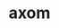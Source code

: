 ---
title: "axom"
layout: cache
categories: [package, develop]
meta: {"versions": ["0.6.1", "0.7.0"], "compilers": ["gcc@=11.1.0", "gcc@=7.5.0", "oneapi@=2023.0.0"], "oss": ["ubuntu18.04", "ubuntu20.04"], "platforms": ["linux"], "targets": ["ppc64le", "x86_64", "x86_64_v3"], "stacks": ["e4s", "e4s-oneapi", "e4s-power", "radiuss"], "num_specs": 78, "num_specs_by_stack": {"radiuss": 63, "e4s-power": 5, "e4s-oneapi": 5, "e4s": 5}}
spec_details: [{"hash": "2herslniqq56l3dfrlveganyrmo75xdz", "compiler": "gcc@=7.5.0", "versions": ["0.6.1"], "os": "ubuntu18.04", "platform": "linux", "target": "x86_64", "variants": ["build_type=RelWithDebInfo", "+cpp14", "~cuda", "~debug", "~devtools", "+examples", "+fortran", "+hdf5", "~ipo", "+lua", "~mfem", "+mpi", "+openmp", "patches=68a3ae8", "~python", "+raja", "~scr", "+shared", "+tools", "+umpire"], "stacks": ["radiuss"], "size": "-", "tarball": "https://binaries.spack.io/develop/build_cache/linux-ubuntu18.04-x86_64/gcc-7.5.0/axom-0.6.1/linux-ubuntu18.04-x86_64-gcc-7.5.0-axom-0.6.1-2herslniqq56l3dfrlveganyrmo75xdz.spack"}, {"hash": "sns2y22sgij636rr2ujxyleacu47zb6h", "compiler": "gcc@=7.5.0", "versions": ["0.6.1"], "os": "ubuntu18.04", "platform": "linux", "target": "x86_64", "variants": ["build_type=RelWithDebInfo", "+cpp14", "~cuda", "~debug", "~devtools", "+examples", "+fortran", "+hdf5", "~ipo", "+lua", "~mfem", "+mpi", "+openmp", "patches=68a3ae8", "~python", "+raja", "~scr", "+shared", "+tools", "+umpire"], "stacks": ["radiuss"], "size": "-", "tarball": "https://binaries.spack.io/develop/build_cache/linux-ubuntu18.04-x86_64/gcc-7.5.0/axom-0.6.1/linux-ubuntu18.04-x86_64-gcc-7.5.0-axom-0.6.1-sns2y22sgij636rr2ujxyleacu47zb6h.spack"}, {"hash": "oqlajvtjkbbj4cnmvylgmcq4x5qhvpz4", "compiler": "gcc@=7.5.0", "versions": ["0.6.1"], "os": "ubuntu18.04", "platform": "linux", "target": "x86_64", "variants": ["build_type=RelWithDebInfo", "+cpp14", "~cuda", "~debug", "~devtools", "+examples", "+fortran", "+hdf5", "~ipo", "+lua", "~mfem", "+mpi", "+openmp", "patches=68a3ae8", "~python", "+raja", "~scr", "+shared", "+tools", "+umpire"], "stacks": ["radiuss"], "size": "-", "tarball": "https://binaries.spack.io/develop/build_cache/linux-ubuntu18.04-x86_64/gcc-7.5.0/axom-0.6.1/linux-ubuntu18.04-x86_64-gcc-7.5.0-axom-0.6.1-oqlajvtjkbbj4cnmvylgmcq4x5qhvpz4.spack"}, {"hash": "wnrxfnfugjrbyfigvd2eng4levp25shc", "compiler": "gcc@=7.5.0", "versions": ["0.6.1"], "os": "ubuntu18.04", "platform": "linux", "target": "x86_64", "variants": ["build_type=RelWithDebInfo", "+cpp14", "~cuda", "~debug", "~devtools", "+examples", "+fortran", "+hdf5", "~ipo", "+lua", "~mfem", "+mpi", "+openmp", "patches=68a3ae8", "~python", "+raja", "~scr", "+shared", "+tools", "+umpire"], "stacks": ["radiuss"], "size": "-", "tarball": "https://binaries.spack.io/develop/build_cache/linux-ubuntu18.04-x86_64/gcc-7.5.0/axom-0.6.1/linux-ubuntu18.04-x86_64-gcc-7.5.0-axom-0.6.1-wnrxfnfugjrbyfigvd2eng4levp25shc.spack"}, {"hash": "jmivf5lp4sagxnpfnutdmaynjqofewpi", "compiler": "gcc@=7.5.0", "versions": ["0.6.1"], "os": "ubuntu18.04", "platform": "linux", "target": "x86_64", "variants": ["build_type=RelWithDebInfo", "+cpp14", "~cuda", "~debug", "~devtools", "+examples", "+fortran", "+hdf5", "~ipo", "+lua", "~mfem", "+mpi", "+openmp", "patches=68a3ae8", "~python", "+raja", "~scr", "+shared", "+tools", "+umpire"], "stacks": ["radiuss"], "size": "-", "tarball": "https://binaries.spack.io/develop/build_cache/linux-ubuntu18.04-x86_64/gcc-7.5.0/axom-0.6.1/linux-ubuntu18.04-x86_64-gcc-7.5.0-axom-0.6.1-jmivf5lp4sagxnpfnutdmaynjqofewpi.spack"}, {"hash": "3gh5wbawy7u7odj3etovo46b4znutrvy", "compiler": "gcc@=7.5.0", "versions": ["0.6.1"], "os": "ubuntu18.04", "platform": "linux", "target": "x86_64", "variants": ["build_type=RelWithDebInfo", "+cpp14", "~cuda", "~debug", "~devtools", "+examples", "+fortran", "+hdf5", "~ipo", "+lua", "~mfem", "+mpi", "+openmp", "patches=68a3ae8", "~python", "+raja", "~scr", "+shared", "+tools", "+umpire"], "stacks": ["radiuss"], "size": "-", "tarball": "https://binaries.spack.io/develop/build_cache/linux-ubuntu18.04-x86_64/gcc-7.5.0/axom-0.6.1/linux-ubuntu18.04-x86_64-gcc-7.5.0-axom-0.6.1-3gh5wbawy7u7odj3etovo46b4znutrvy.spack"}, {"hash": "4gd434hpvadtwmvu6aqzt57m4xggbrkk", "compiler": "gcc@=7.5.0", "versions": ["0.6.1"], "os": "ubuntu18.04", "platform": "linux", "target": "x86_64", "variants": ["build_type=RelWithDebInfo", "+cpp14", "~cuda", "~debug", "~devtools", "+examples", "+fortran", "+hdf5", "~ipo", "+lua", "~mfem", "+mpi", "+openmp", "patches=68a3ae8", "~python", "+raja", "~scr", "+shared", "+tools", "+umpire"], "stacks": ["radiuss"], "size": "-", "tarball": "https://binaries.spack.io/develop/build_cache/linux-ubuntu18.04-x86_64/gcc-7.5.0/axom-0.6.1/linux-ubuntu18.04-x86_64-gcc-7.5.0-axom-0.6.1-4gd434hpvadtwmvu6aqzt57m4xggbrkk.spack"}, {"hash": "ij5kpmurshimh3ztwwxhgljtevf5zjwf", "compiler": "gcc@=7.5.0", "versions": ["0.6.1"], "os": "ubuntu18.04", "platform": "linux", "target": "x86_64", "variants": ["build_type=RelWithDebInfo", "+cpp14", "~cuda", "~debug", "~devtools", "+examples", "+fortran", "+hdf5", "~ipo", "+lua", "~mfem", "+mpi", "+openmp", "patches=68a3ae8", "~python", "+raja", "~scr", "+shared", "+tools", "+umpire"], "stacks": ["radiuss"], "size": "-", "tarball": "https://binaries.spack.io/develop/build_cache/linux-ubuntu18.04-x86_64/gcc-7.5.0/axom-0.6.1/linux-ubuntu18.04-x86_64-gcc-7.5.0-axom-0.6.1-ij5kpmurshimh3ztwwxhgljtevf5zjwf.spack"}, {"hash": "3cogv4aqlfhop4ei2ww4ohuaus4jmihw", "compiler": "gcc@=7.5.0", "versions": ["0.6.1"], "os": "ubuntu18.04", "platform": "linux", "target": "x86_64", "variants": ["build_type=RelWithDebInfo", "+cpp14", "~cuda", "~debug", "~devtools", "+examples", "+fortran", "+hdf5", "~ipo", "+lua", "~mfem", "+mpi", "+openmp", "patches=68a3ae8", "~python", "+raja", "~scr", "+shared", "+tools", "+umpire"], "stacks": ["radiuss"], "size": "-", "tarball": "https://binaries.spack.io/develop/build_cache/linux-ubuntu18.04-x86_64/gcc-7.5.0/axom-0.6.1/linux-ubuntu18.04-x86_64-gcc-7.5.0-axom-0.6.1-3cogv4aqlfhop4ei2ww4ohuaus4jmihw.spack"}, {"hash": "lndckkmytcghm6zsvxv2esnsjvcpndnh", "compiler": "gcc@=7.5.0", "versions": ["0.6.1"], "os": "ubuntu18.04", "platform": "linux", "target": "x86_64", "variants": ["build_type=RelWithDebInfo", "+cpp14", "~cuda", "~debug", "~devtools", "+examples", "+fortran", "+hdf5", "~ipo", "+lua", "~mfem", "+mpi", "+openmp", "patches=68a3ae8", "~python", "+raja", "~scr", "+shared", "+tools", "+umpire"], "stacks": ["radiuss"], "size": "-", "tarball": "https://binaries.spack.io/develop/build_cache/linux-ubuntu18.04-x86_64/gcc-7.5.0/axom-0.6.1/linux-ubuntu18.04-x86_64-gcc-7.5.0-axom-0.6.1-lndckkmytcghm6zsvxv2esnsjvcpndnh.spack"}, {"hash": "2jh7mes6fhnazj3e3epl3gdlhgtgluja", "compiler": "gcc@=7.5.0", "versions": ["0.6.1"], "os": "ubuntu18.04", "platform": "linux", "target": "x86_64", "variants": ["build_type=RelWithDebInfo", "+cpp14", "~cuda", "~debug", "~devtools", "+examples", "+fortran", "+hdf5", "~ipo", "+lua", "~mfem", "+mpi", "+openmp", "patches=68a3ae8", "~python", "+raja", "~scr", "+shared", "+tools", "+umpire"], "stacks": ["radiuss"], "size": "-", "tarball": "https://binaries.spack.io/develop/build_cache/linux-ubuntu18.04-x86_64/gcc-7.5.0/axom-0.6.1/linux-ubuntu18.04-x86_64-gcc-7.5.0-axom-0.6.1-2jh7mes6fhnazj3e3epl3gdlhgtgluja.spack"}, {"hash": "o6oejzmsy5k7xpfktgr7fgnql66tr7dt", "compiler": "gcc@=7.5.0", "versions": ["0.6.1"], "os": "ubuntu18.04", "platform": "linux", "target": "x86_64", "variants": ["build_type=RelWithDebInfo", "+cpp14", "~cuda", "~debug", "~devtools", "+examples", "+fortran", "+hdf5", "~ipo", "+lua", "~mfem", "+mpi", "+openmp", "patches=68a3ae8", "~python", "+raja", "~scr", "+shared", "+tools", "+umpire"], "stacks": ["radiuss"], "size": "-", "tarball": "https://binaries.spack.io/develop/build_cache/linux-ubuntu18.04-x86_64/gcc-7.5.0/axom-0.6.1/linux-ubuntu18.04-x86_64-gcc-7.5.0-axom-0.6.1-o6oejzmsy5k7xpfktgr7fgnql66tr7dt.spack"}, {"hash": "23z5xcvt4akr6sk53nbzkexswy7dysm3", "compiler": "gcc@=7.5.0", "versions": ["0.6.1"], "os": "ubuntu18.04", "platform": "linux", "target": "x86_64", "variants": ["build_type=RelWithDebInfo", "+cpp14", "~cuda", "~debug", "~devtools", "+examples", "+fortran", "+hdf5", "~ipo", "+lua", "~mfem", "+mpi", "+openmp", "patches=68a3ae8", "~python", "+raja", "~scr", "+shared", "+tools", "+umpire"], "stacks": ["radiuss"], "size": "-", "tarball": "https://binaries.spack.io/develop/build_cache/linux-ubuntu18.04-x86_64/gcc-7.5.0/axom-0.6.1/linux-ubuntu18.04-x86_64-gcc-7.5.0-axom-0.6.1-23z5xcvt4akr6sk53nbzkexswy7dysm3.spack"}, {"hash": "enwokgxc7s2gf4zwojjangedklfkkw4p", "compiler": "gcc@=7.5.0", "versions": ["0.6.1"], "os": "ubuntu18.04", "platform": "linux", "target": "x86_64", "variants": ["build_type=RelWithDebInfo", "+cpp14", "~cuda", "~debug", "~devtools", "+examples", "+fortran", "+hdf5", "~ipo", "+lua", "~mfem", "+mpi", "+openmp", "patches=68a3ae8", "~python", "+raja", "~scr", "+shared", "+tools", "+umpire"], "stacks": ["radiuss"], "size": "-", "tarball": "https://binaries.spack.io/develop/build_cache/linux-ubuntu18.04-x86_64/gcc-7.5.0/axom-0.6.1/linux-ubuntu18.04-x86_64-gcc-7.5.0-axom-0.6.1-enwokgxc7s2gf4zwojjangedklfkkw4p.spack"}, {"hash": "3cmdcjw7z4ppo4jcud4xiqmgojkeoovd", "compiler": "gcc@=7.5.0", "versions": ["0.6.1"], "os": "ubuntu18.04", "platform": "linux", "target": "x86_64", "variants": ["build_type=RelWithDebInfo", "+cpp14", "~cuda", "~debug", "~devtools", "+examples", "+fortran", "+hdf5", "~ipo", "+lua", "~mfem", "+mpi", "+openmp", "patches=68a3ae8", "~python", "+raja", "~scr", "+shared", "+tools", "+umpire"], "stacks": ["radiuss"], "size": "-", "tarball": "https://binaries.spack.io/develop/build_cache/linux-ubuntu18.04-x86_64/gcc-7.5.0/axom-0.6.1/linux-ubuntu18.04-x86_64-gcc-7.5.0-axom-0.6.1-3cmdcjw7z4ppo4jcud4xiqmgojkeoovd.spack"}, {"hash": "ip5sc4nhfv3lemj47glrqqdlnbqnuyzo", "compiler": "gcc@=7.5.0", "versions": ["0.6.1"], "os": "ubuntu18.04", "platform": "linux", "target": "x86_64", "variants": ["build_type=RelWithDebInfo", "+cpp14", "~cuda", "~debug", "~devtools", "+examples", "+fortran", "+hdf5", "~ipo", "+lua", "~mfem", "+mpi", "+openmp", "patches=68a3ae8", "~python", "+raja", "~scr", "+shared", "+tools", "+umpire"], "stacks": ["radiuss"], "size": "-", "tarball": "https://binaries.spack.io/develop/build_cache/linux-ubuntu18.04-x86_64/gcc-7.5.0/axom-0.6.1/linux-ubuntu18.04-x86_64-gcc-7.5.0-axom-0.6.1-ip5sc4nhfv3lemj47glrqqdlnbqnuyzo.spack"}, {"hash": "qbrcml6yklo3lssoq5gd3fto65illmdp", "compiler": "gcc@=7.5.0", "versions": ["0.6.1"], "os": "ubuntu18.04", "platform": "linux", "target": "x86_64", "variants": ["build_type=RelWithDebInfo", "+cpp14", "~cuda", "~debug", "~devtools", "+examples", "+fortran", "+hdf5", "~ipo", "+lua", "~mfem", "+mpi", "+openmp", "patches=68a3ae8", "~python", "+raja", "~scr", "+shared", "+tools", "+umpire"], "stacks": ["radiuss"], "size": "-", "tarball": "https://binaries.spack.io/develop/build_cache/linux-ubuntu18.04-x86_64/gcc-7.5.0/axom-0.6.1/linux-ubuntu18.04-x86_64-gcc-7.5.0-axom-0.6.1-qbrcml6yklo3lssoq5gd3fto65illmdp.spack"}, {"hash": "5vshyzpo6chwk4654vymn7gma7j3275c", "compiler": "gcc@=7.5.0", "versions": ["0.6.1"], "os": "ubuntu18.04", "platform": "linux", "target": "x86_64", "variants": ["build_type=RelWithDebInfo", "+cpp14", "~cuda", "~debug", "~devtools", "+examples", "+fortran", "+hdf5", "~ipo", "+lua", "~mfem", "+mpi", "+openmp", "patches=68a3ae8", "~python", "+raja", "~scr", "+shared", "+tools", "+umpire"], "stacks": ["radiuss"], "size": "-", "tarball": "https://binaries.spack.io/develop/build_cache/linux-ubuntu18.04-x86_64/gcc-7.5.0/axom-0.6.1/linux-ubuntu18.04-x86_64-gcc-7.5.0-axom-0.6.1-5vshyzpo6chwk4654vymn7gma7j3275c.spack"}, {"hash": "65dr32ocpvdcrg5vkidf27ifdblkyn4i", "compiler": "gcc@=7.5.0", "versions": ["0.6.1"], "os": "ubuntu18.04", "platform": "linux", "target": "x86_64", "variants": ["build_type=RelWithDebInfo", "+cpp14", "~cuda", "~debug", "~devtools", "+examples", "+fortran", "+hdf5", "~ipo", "+lua", "~mfem", "+mpi", "+openmp", "patches=68a3ae8", "~python", "+raja", "~scr", "+shared", "+tools", "+umpire"], "stacks": ["radiuss"], "size": "-", "tarball": "https://binaries.spack.io/develop/build_cache/linux-ubuntu18.04-x86_64/gcc-7.5.0/axom-0.6.1/linux-ubuntu18.04-x86_64-gcc-7.5.0-axom-0.6.1-65dr32ocpvdcrg5vkidf27ifdblkyn4i.spack"}, {"hash": "oaqesv24ktwxqlrsyfqr5rmqeeq5vfb6", "compiler": "gcc@=7.5.0", "versions": ["0.6.1"], "os": "ubuntu18.04", "platform": "linux", "target": "x86_64", "variants": ["build_type=RelWithDebInfo", "+cpp14", "~cuda", "~debug", "~devtools", "+examples", "+fortran", "+hdf5", "~ipo", "+lua", "~mfem", "+mpi", "+openmp", "patches=68a3ae8", "~python", "+raja", "~scr", "+shared", "+tools", "+umpire"], "stacks": ["radiuss"], "size": "-", "tarball": "https://binaries.spack.io/develop/build_cache/linux-ubuntu18.04-x86_64/gcc-7.5.0/axom-0.6.1/linux-ubuntu18.04-x86_64-gcc-7.5.0-axom-0.6.1-oaqesv24ktwxqlrsyfqr5rmqeeq5vfb6.spack"}, {"hash": "4wu3uqkwiiwsqqt6aa37rcvdb6s4vx7h", "compiler": "gcc@=7.5.0", "versions": ["0.6.1"], "os": "ubuntu18.04", "platform": "linux", "target": "x86_64", "variants": ["build_type=RelWithDebInfo", "+cpp14", "~cuda", "~debug", "~devtools", "+examples", "+fortran", "+hdf5", "~ipo", "+lua", "~mfem", "+mpi", "+openmp", "patches=68a3ae8", "~python", "+raja", "~scr", "+shared", "+tools", "+umpire"], "stacks": ["radiuss"], "size": "-", "tarball": "https://binaries.spack.io/develop/build_cache/linux-ubuntu18.04-x86_64/gcc-7.5.0/axom-0.6.1/linux-ubuntu18.04-x86_64-gcc-7.5.0-axom-0.6.1-4wu3uqkwiiwsqqt6aa37rcvdb6s4vx7h.spack"}, {"hash": "pjwqeuegjpdbqfsulkxdj4g4lvu5h4l3", "compiler": "gcc@=7.5.0", "versions": ["0.6.1"], "os": "ubuntu18.04", "platform": "linux", "target": "x86_64", "variants": ["build_type=RelWithDebInfo", "+cpp14", "~cuda", "~debug", "~devtools", "+examples", "+fortran", "+hdf5", "~ipo", "+lua", "~mfem", "+mpi", "+openmp", "patches=68a3ae8", "~python", "+raja", "~scr", "+shared", "+tools", "+umpire"], "stacks": ["radiuss"], "size": "-", "tarball": "https://binaries.spack.io/develop/build_cache/linux-ubuntu18.04-x86_64/gcc-7.5.0/axom-0.6.1/linux-ubuntu18.04-x86_64-gcc-7.5.0-axom-0.6.1-pjwqeuegjpdbqfsulkxdj4g4lvu5h4l3.spack"}, {"hash": "5gbf5bj4jaqymtnfuubpav4kqvikps3x", "compiler": "gcc@=7.5.0", "versions": ["0.6.1"], "os": "ubuntu18.04", "platform": "linux", "target": "x86_64", "variants": ["build_type=RelWithDebInfo", "+cpp14", "~cuda", "~debug", "~devtools", "+examples", "+fortran", "+hdf5", "~ipo", "+lua", "~mfem", "+mpi", "+openmp", "patches=68a3ae8", "~python", "+raja", "~scr", "+shared", "+tools", "+umpire"], "stacks": ["radiuss"], "size": "-", "tarball": "https://binaries.spack.io/develop/build_cache/linux-ubuntu18.04-x86_64/gcc-7.5.0/axom-0.6.1/linux-ubuntu18.04-x86_64-gcc-7.5.0-axom-0.6.1-5gbf5bj4jaqymtnfuubpav4kqvikps3x.spack"}, {"hash": "6u7x6tg4pgnxxqcshlrw43qmnvgu5t36", "compiler": "gcc@=7.5.0", "versions": ["0.6.1"], "os": "ubuntu18.04", "platform": "linux", "target": "x86_64", "variants": ["build_type=RelWithDebInfo", "+cpp14", "~cuda", "~debug", "~devtools", "+examples", "+fortran", "+hdf5", "~ipo", "+lua", "~mfem", "+mpi", "+openmp", "patches=68a3ae8", "~python", "+raja", "~scr", "+shared", "+tools", "+umpire"], "stacks": ["radiuss"], "size": "-", "tarball": "https://binaries.spack.io/develop/build_cache/linux-ubuntu18.04-x86_64/gcc-7.5.0/axom-0.6.1/linux-ubuntu18.04-x86_64-gcc-7.5.0-axom-0.6.1-6u7x6tg4pgnxxqcshlrw43qmnvgu5t36.spack"}, {"hash": "arzcqxuh67d33czd4nvv4324i6cnoy3f", "compiler": "gcc@=7.5.0", "versions": ["0.6.1"], "os": "ubuntu18.04", "platform": "linux", "target": "x86_64", "variants": ["build_type=RelWithDebInfo", "+cpp14", "~cuda", "~debug", "~devtools", "+examples", "+fortran", "+hdf5", "~ipo", "+lua", "~mfem", "+mpi", "+openmp", "patches=68a3ae8", "~python", "+raja", "~scr", "+shared", "+tools", "+umpire"], "stacks": ["radiuss"], "size": "-", "tarball": "https://binaries.spack.io/develop/build_cache/linux-ubuntu18.04-x86_64/gcc-7.5.0/axom-0.6.1/linux-ubuntu18.04-x86_64-gcc-7.5.0-axom-0.6.1-arzcqxuh67d33czd4nvv4324i6cnoy3f.spack"}, {"hash": "iac3vmatc75hr5xtkqg7u6qeg4kaozk7", "compiler": "gcc@=7.5.0", "versions": ["0.6.1"], "os": "ubuntu18.04", "platform": "linux", "target": "x86_64", "variants": ["build_type=RelWithDebInfo", "+cpp14", "~cuda", "~debug", "~devtools", "+examples", "+fortran", "+hdf5", "~ipo", "+lua", "~mfem", "+mpi", "+openmp", "patches=68a3ae8", "~python", "+raja", "~scr", "+shared", "+tools", "+umpire"], "stacks": ["radiuss"], "size": "-", "tarball": "https://binaries.spack.io/develop/build_cache/linux-ubuntu18.04-x86_64/gcc-7.5.0/axom-0.6.1/linux-ubuntu18.04-x86_64-gcc-7.5.0-axom-0.6.1-iac3vmatc75hr5xtkqg7u6qeg4kaozk7.spack"}, {"hash": "bnpyxxckay7v7mv6cin5l64q2gt4p6ea", "compiler": "gcc@=7.5.0", "versions": ["0.6.1"], "os": "ubuntu18.04", "platform": "linux", "target": "x86_64", "variants": ["build_type=RelWithDebInfo", "+cpp14", "~cuda", "~debug", "~devtools", "+examples", "+fortran", "+hdf5", "~ipo", "+lua", "~mfem", "+mpi", "+openmp", "patches=68a3ae8", "~python", "+raja", "~scr", "+shared", "+tools", "+umpire"], "stacks": ["radiuss"], "size": "-", "tarball": "https://binaries.spack.io/develop/build_cache/linux-ubuntu18.04-x86_64/gcc-7.5.0/axom-0.6.1/linux-ubuntu18.04-x86_64-gcc-7.5.0-axom-0.6.1-bnpyxxckay7v7mv6cin5l64q2gt4p6ea.spack"}, {"hash": "5naiyv3e72zs2esvucm3dha62qunupbt", "compiler": "gcc@=7.5.0", "versions": ["0.6.1"], "os": "ubuntu18.04", "platform": "linux", "target": "x86_64", "variants": ["build_type=RelWithDebInfo", "+cpp14", "~cuda", "~debug", "~devtools", "+examples", "+fortran", "+hdf5", "~ipo", "+lua", "~mfem", "+mpi", "+openmp", "patches=68a3ae8", "~python", "+raja", "~scr", "+shared", "+tools", "+umpire"], "stacks": ["radiuss"], "size": "-", "tarball": "https://binaries.spack.io/develop/build_cache/linux-ubuntu18.04-x86_64/gcc-7.5.0/axom-0.6.1/linux-ubuntu18.04-x86_64-gcc-7.5.0-axom-0.6.1-5naiyv3e72zs2esvucm3dha62qunupbt.spack"}, {"hash": "sk37swy2yvytfhcedmcddsslbchzt3ud", "compiler": "gcc@=7.5.0", "versions": ["0.6.1"], "os": "ubuntu18.04", "platform": "linux", "target": "x86_64", "variants": ["build_type=RelWithDebInfo", "+cpp14", "~cuda", "~debug", "~devtools", "+examples", "+fortran", "+hdf5", "~ipo", "+lua", "~mfem", "+mpi", "+openmp", "patches=68a3ae8", "~python", "+raja", "~scr", "+shared", "+tools", "+umpire"], "stacks": ["radiuss"], "size": "-", "tarball": "https://binaries.spack.io/develop/build_cache/linux-ubuntu18.04-x86_64/gcc-7.5.0/axom-0.6.1/linux-ubuntu18.04-x86_64-gcc-7.5.0-axom-0.6.1-sk37swy2yvytfhcedmcddsslbchzt3ud.spack"}, {"hash": "dtk5c37qgit6vwzq4oalvr456wetwmtr", "compiler": "gcc@=7.5.0", "versions": ["0.6.1"], "os": "ubuntu18.04", "platform": "linux", "target": "x86_64", "variants": ["build_type=RelWithDebInfo", "+cpp14", "~cuda", "~debug", "~devtools", "+examples", "+fortran", "+hdf5", "~ipo", "+lua", "~mfem", "+mpi", "+openmp", "patches=68a3ae8", "~python", "+raja", "~scr", "+shared", "+tools", "+umpire"], "stacks": ["radiuss"], "size": "-", "tarball": "https://binaries.spack.io/develop/build_cache/linux-ubuntu18.04-x86_64/gcc-7.5.0/axom-0.6.1/linux-ubuntu18.04-x86_64-gcc-7.5.0-axom-0.6.1-dtk5c37qgit6vwzq4oalvr456wetwmtr.spack"}, {"hash": "exjgoallunazltd4wad3rrd4l2arjs5k", "compiler": "gcc@=7.5.0", "versions": ["0.6.1"], "os": "ubuntu18.04", "platform": "linux", "target": "x86_64", "variants": ["build_type=RelWithDebInfo", "+cpp14", "~cuda", "~debug", "~devtools", "+examples", "+fortran", "+hdf5", "~ipo", "+lua", "~mfem", "+mpi", "+openmp", "patches=68a3ae8", "~python", "+raja", "~scr", "+shared", "+tools", "+umpire"], "stacks": ["radiuss"], "size": "-", "tarball": "https://binaries.spack.io/develop/build_cache/linux-ubuntu18.04-x86_64/gcc-7.5.0/axom-0.6.1/linux-ubuntu18.04-x86_64-gcc-7.5.0-axom-0.6.1-exjgoallunazltd4wad3rrd4l2arjs5k.spack"}, {"hash": "e53ixddb4jfisrfbrekdb46mxk4jecx3", "compiler": "gcc@=7.5.0", "versions": ["0.6.1"], "os": "ubuntu18.04", "platform": "linux", "target": "x86_64", "variants": ["build_type=RelWithDebInfo", "+cpp14", "~cuda", "~debug", "~devtools", "+examples", "+fortran", "+hdf5", "~ipo", "+lua", "~mfem", "+mpi", "+openmp", "patches=68a3ae8", "~python", "+raja", "~scr", "+shared", "+tools", "+umpire"], "stacks": ["radiuss"], "size": "-", "tarball": "https://binaries.spack.io/develop/build_cache/linux-ubuntu18.04-x86_64/gcc-7.5.0/axom-0.6.1/linux-ubuntu18.04-x86_64-gcc-7.5.0-axom-0.6.1-e53ixddb4jfisrfbrekdb46mxk4jecx3.spack"}, {"hash": "gwkjgvf3u7reqqufcci6mqfpde3n5kaz", "compiler": "gcc@=7.5.0", "versions": ["0.6.1"], "os": "ubuntu18.04", "platform": "linux", "target": "x86_64", "variants": ["build_type=RelWithDebInfo", "+cpp14", "~cuda", "~debug", "~devtools", "+examples", "+fortran", "+hdf5", "~ipo", "+lua", "~mfem", "+mpi", "+openmp", "patches=68a3ae8", "~python", "+raja", "~scr", "+shared", "+tools", "+umpire"], "stacks": ["radiuss"], "size": "-", "tarball": "https://binaries.spack.io/develop/build_cache/linux-ubuntu18.04-x86_64/gcc-7.5.0/axom-0.6.1/linux-ubuntu18.04-x86_64-gcc-7.5.0-axom-0.6.1-gwkjgvf3u7reqqufcci6mqfpde3n5kaz.spack"}, {"hash": "adf3gnazrryr5m3q5flzppnxoneasptc", "compiler": "gcc@=7.5.0", "versions": ["0.6.1"], "os": "ubuntu18.04", "platform": "linux", "target": "x86_64", "variants": ["build_type=RelWithDebInfo", "+cpp14", "~cuda", "~debug", "~devtools", "+examples", "+fortran", "+hdf5", "~ipo", "+lua", "~mfem", "+mpi", "+openmp", "patches=68a3ae8", "~python", "+raja", "~scr", "+shared", "+tools", "+umpire"], "stacks": ["radiuss"], "size": "-", "tarball": "https://binaries.spack.io/develop/build_cache/linux-ubuntu18.04-x86_64/gcc-7.5.0/axom-0.6.1/linux-ubuntu18.04-x86_64-gcc-7.5.0-axom-0.6.1-adf3gnazrryr5m3q5flzppnxoneasptc.spack"}, {"hash": "flyimemaouhcbxs5d7dqbpanhnbbbnvj", "compiler": "gcc@=7.5.0", "versions": ["0.6.1"], "os": "ubuntu18.04", "platform": "linux", "target": "x86_64", "variants": ["build_type=RelWithDebInfo", "+cpp14", "~cuda", "~debug", "~devtools", "+examples", "+fortran", "+hdf5", "~ipo", "+lua", "~mfem", "+mpi", "+openmp", "patches=68a3ae8", "~python", "+raja", "~scr", "+shared", "+tools", "+umpire"], "stacks": ["radiuss"], "size": "-", "tarball": "https://binaries.spack.io/develop/build_cache/linux-ubuntu18.04-x86_64/gcc-7.5.0/axom-0.6.1/linux-ubuntu18.04-x86_64-gcc-7.5.0-axom-0.6.1-flyimemaouhcbxs5d7dqbpanhnbbbnvj.spack"}, {"hash": "4m7o6a5vdzdq3q2dqluqxm37672lrzlc", "compiler": "gcc@=7.5.0", "versions": ["0.6.1"], "os": "ubuntu18.04", "platform": "linux", "target": "x86_64", "variants": ["build_type=RelWithDebInfo", "+cpp14", "~cuda", "~debug", "~devtools", "+examples", "+fortran", "+hdf5", "~ipo", "+lua", "~mfem", "+mpi", "+openmp", "patches=68a3ae8", "~python", "+raja", "~scr", "+shared", "+tools", "+umpire"], "stacks": ["radiuss"], "size": "-", "tarball": "https://binaries.spack.io/develop/build_cache/linux-ubuntu18.04-x86_64/gcc-7.5.0/axom-0.6.1/linux-ubuntu18.04-x86_64-gcc-7.5.0-axom-0.6.1-4m7o6a5vdzdq3q2dqluqxm37672lrzlc.spack"}, {"hash": "gloawlx7yxstn62rmnmvmto6poxxt7ax", "compiler": "gcc@=7.5.0", "versions": ["0.6.1"], "os": "ubuntu18.04", "platform": "linux", "target": "x86_64", "variants": ["build_type=RelWithDebInfo", "+cpp14", "~cuda", "~debug", "~devtools", "+examples", "+fortran", "+hdf5", "~ipo", "+lua", "~mfem", "+mpi", "+openmp", "patches=68a3ae8", "~python", "+raja", "~scr", "+shared", "+tools", "+umpire"], "stacks": ["radiuss"], "size": "-", "tarball": "https://binaries.spack.io/develop/build_cache/linux-ubuntu18.04-x86_64/gcc-7.5.0/axom-0.6.1/linux-ubuntu18.04-x86_64-gcc-7.5.0-axom-0.6.1-gloawlx7yxstn62rmnmvmto6poxxt7ax.spack"}, {"hash": "eiv67fgr2vi5dmjjemn2gdwgit37wafd", "compiler": "gcc@=7.5.0", "versions": ["0.6.1"], "os": "ubuntu18.04", "platform": "linux", "target": "x86_64", "variants": ["build_type=RelWithDebInfo", "+cpp14", "~cuda", "~debug", "~devtools", "+examples", "+fortran", "+hdf5", "~ipo", "+lua", "~mfem", "+mpi", "+openmp", "patches=68a3ae8", "~python", "+raja", "~scr", "+shared", "+tools", "+umpire"], "stacks": ["radiuss"], "size": "-", "tarball": "https://binaries.spack.io/develop/build_cache/linux-ubuntu18.04-x86_64/gcc-7.5.0/axom-0.6.1/linux-ubuntu18.04-x86_64-gcc-7.5.0-axom-0.6.1-eiv67fgr2vi5dmjjemn2gdwgit37wafd.spack"}, {"hash": "gr5yecg323abyn4dhd6vunnmuzdgxsqa", "compiler": "gcc@=7.5.0", "versions": ["0.6.1"], "os": "ubuntu18.04", "platform": "linux", "target": "x86_64", "variants": ["build_type=RelWithDebInfo", "+cpp14", "~cuda", "~debug", "~devtools", "+examples", "+fortran", "+hdf5", "~ipo", "+lua", "~mfem", "+mpi", "+openmp", "patches=68a3ae8", "~python", "+raja", "~scr", "+shared", "+tools", "+umpire"], "stacks": ["radiuss"], "size": "-", "tarball": "https://binaries.spack.io/develop/build_cache/linux-ubuntu18.04-x86_64/gcc-7.5.0/axom-0.6.1/linux-ubuntu18.04-x86_64-gcc-7.5.0-axom-0.6.1-gr5yecg323abyn4dhd6vunnmuzdgxsqa.spack"}, {"hash": "yc4lb6jgooc3sxishtk56q2hkqlrm3fc", "compiler": "gcc@=7.5.0", "versions": ["0.6.1"], "os": "ubuntu18.04", "platform": "linux", "target": "x86_64", "variants": ["build_type=RelWithDebInfo", "+cpp14", "~cuda", "~debug", "~devtools", "+examples", "+fortran", "+hdf5", "~ipo", "+lua", "~mfem", "+mpi", "+openmp", "patches=68a3ae8", "~python", "+raja", "~scr", "+shared", "+tools", "+umpire"], "stacks": ["radiuss"], "size": "-", "tarball": "https://binaries.spack.io/develop/build_cache/linux-ubuntu18.04-x86_64/gcc-7.5.0/axom-0.6.1/linux-ubuntu18.04-x86_64-gcc-7.5.0-axom-0.6.1-yc4lb6jgooc3sxishtk56q2hkqlrm3fc.spack"}, {"hash": "sftyf5v625zcsqhtgu2cogith4dlij4l", "compiler": "gcc@=7.5.0", "versions": ["0.6.1"], "os": "ubuntu18.04", "platform": "linux", "target": "x86_64", "variants": ["build_type=RelWithDebInfo", "+cpp14", "~cuda", "~debug", "~devtools", "+examples", "+fortran", "+hdf5", "~ipo", "+lua", "~mfem", "+mpi", "+openmp", "patches=68a3ae8", "~python", "+raja", "~scr", "+shared", "+tools", "+umpire"], "stacks": ["radiuss"], "size": "-", "tarball": "https://binaries.spack.io/develop/build_cache/linux-ubuntu18.04-x86_64/gcc-7.5.0/axom-0.6.1/linux-ubuntu18.04-x86_64-gcc-7.5.0-axom-0.6.1-sftyf5v625zcsqhtgu2cogith4dlij4l.spack"}, {"hash": "y35mbolxnoba6nija3mckpiev3dtwpdk", "compiler": "gcc@=7.5.0", "versions": ["0.6.1"], "os": "ubuntu18.04", "platform": "linux", "target": "x86_64", "variants": ["build_type=RelWithDebInfo", "+cpp14", "~cuda", "~debug", "~devtools", "+examples", "+fortran", "+hdf5", "~ipo", "+lua", "~mfem", "+mpi", "+openmp", "patches=68a3ae8", "~python", "+raja", "~scr", "+shared", "+tools", "+umpire"], "stacks": ["radiuss"], "size": "-", "tarball": "https://binaries.spack.io/develop/build_cache/linux-ubuntu18.04-x86_64/gcc-7.5.0/axom-0.6.1/linux-ubuntu18.04-x86_64-gcc-7.5.0-axom-0.6.1-y35mbolxnoba6nija3mckpiev3dtwpdk.spack"}, {"hash": "w32267ng5rbil6uqh67flhontsncctvs", "compiler": "gcc@=7.5.0", "versions": ["0.6.1"], "os": "ubuntu18.04", "platform": "linux", "target": "x86_64", "variants": ["build_type=RelWithDebInfo", "+cpp14", "~cuda", "~debug", "~devtools", "+examples", "+fortran", "+hdf5", "~ipo", "+lua", "~mfem", "+mpi", "+openmp", "patches=68a3ae8", "~python", "+raja", "~scr", "+shared", "+tools", "+umpire"], "stacks": ["radiuss"], "size": "-", "tarball": "https://binaries.spack.io/develop/build_cache/linux-ubuntu18.04-x86_64/gcc-7.5.0/axom-0.6.1/linux-ubuntu18.04-x86_64-gcc-7.5.0-axom-0.6.1-w32267ng5rbil6uqh67flhontsncctvs.spack"}, {"hash": "u5nkflmendahp65vrftphu5yauhyztiv", "compiler": "gcc@=7.5.0", "versions": ["0.6.1"], "os": "ubuntu18.04", "platform": "linux", "target": "x86_64", "variants": ["build_type=RelWithDebInfo", "+cpp14", "~cuda", "~debug", "~devtools", "+examples", "+fortran", "+hdf5", "~ipo", "+lua", "~mfem", "+mpi", "+openmp", "patches=68a3ae8", "~python", "+raja", "~scr", "+shared", "+tools", "+umpire"], "stacks": ["radiuss"], "size": "-", "tarball": "https://binaries.spack.io/develop/build_cache/linux-ubuntu18.04-x86_64/gcc-7.5.0/axom-0.6.1/linux-ubuntu18.04-x86_64-gcc-7.5.0-axom-0.6.1-u5nkflmendahp65vrftphu5yauhyztiv.spack"}, {"hash": "qulofx4eze5n6wqkloxq7rfe4v454otx", "compiler": "gcc@=7.5.0", "versions": ["0.6.1"], "os": "ubuntu18.04", "platform": "linux", "target": "x86_64", "variants": ["build_type=RelWithDebInfo", "+cpp14", "~cuda", "~debug", "~devtools", "+examples", "+fortran", "+hdf5", "~ipo", "+lua", "~mfem", "+mpi", "+openmp", "patches=68a3ae8", "~python", "+raja", "~scr", "+shared", "+tools", "+umpire"], "stacks": ["radiuss"], "size": "-", "tarball": "https://binaries.spack.io/develop/build_cache/linux-ubuntu18.04-x86_64/gcc-7.5.0/axom-0.6.1/linux-ubuntu18.04-x86_64-gcc-7.5.0-axom-0.6.1-qulofx4eze5n6wqkloxq7rfe4v454otx.spack"}, {"hash": "s55jjwn7qsqy6wmtmq4sltq36antavkr", "compiler": "gcc@=7.5.0", "versions": ["0.6.1"], "os": "ubuntu18.04", "platform": "linux", "target": "x86_64", "variants": ["build_type=RelWithDebInfo", "+cpp14", "~cuda", "~debug", "~devtools", "+examples", "+fortran", "+hdf5", "~ipo", "+lua", "~mfem", "+mpi", "+openmp", "patches=68a3ae8", "~python", "+raja", "~scr", "+shared", "+tools", "+umpire"], "stacks": ["radiuss"], "size": "-", "tarball": "https://binaries.spack.io/develop/build_cache/linux-ubuntu18.04-x86_64/gcc-7.5.0/axom-0.6.1/linux-ubuntu18.04-x86_64-gcc-7.5.0-axom-0.6.1-s55jjwn7qsqy6wmtmq4sltq36antavkr.spack"}, {"hash": "2ca64xrltobiaymu4vd2btp4ljksjtkc", "compiler": "gcc@=7.5.0", "versions": ["0.7.0"], "os": "ubuntu18.04", "platform": "linux", "target": "x86_64", "variants": ["build_system=cmake", "build_type=RelWithDebInfo", "+cpp14", "~cuda", "~devtools", "+examples", "+fortran", "+hdf5", "~ipo", "+lua", "~mfem", "+mpi", "+openmp", "~python", "+raja", "~rocm", "~scr", "+shared", "+tools", "+umpire"], "stacks": ["radiuss"], "size": "-", "tarball": "https://binaries.spack.io/develop/build_cache/linux-ubuntu18.04-x86_64/gcc-7.5.0/axom-0.7.0/linux-ubuntu18.04-x86_64-gcc-7.5.0-axom-0.7.0-2ca64xrltobiaymu4vd2btp4ljksjtkc.spack"}, {"hash": "62dlg2vopytpdtv6s3rx5sqblgf53ln4", "compiler": "gcc@=7.5.0", "versions": ["0.7.0"], "os": "ubuntu18.04", "platform": "linux", "target": "x86_64", "variants": ["build_system=cmake", "build_type=RelWithDebInfo", "+cpp14", "~cuda", "~devtools", "+examples", "+fortran", "+hdf5", "~ipo", "+lua", "~mfem", "+mpi", "+openmp", "~python", "+raja", "~rocm", "~scr", "+shared", "+tools", "+umpire"], "stacks": ["radiuss"], "size": "-", "tarball": "https://binaries.spack.io/develop/build_cache/linux-ubuntu18.04-x86_64/gcc-7.5.0/axom-0.7.0/linux-ubuntu18.04-x86_64-gcc-7.5.0-axom-0.7.0-62dlg2vopytpdtv6s3rx5sqblgf53ln4.spack"}, {"hash": "cdvpb5ipyunwverj5pymmgkyz6eh2y2j", "compiler": "gcc@=7.5.0", "versions": ["0.7.0"], "os": "ubuntu18.04", "platform": "linux", "target": "x86_64", "variants": ["build_system=cmake", "build_type=RelWithDebInfo", "+cpp14", "~cuda", "~devtools", "+examples", "+fortran", "+hdf5", "~ipo", "+lua", "~mfem", "+mpi", "+openmp", "~python", "+raja", "~rocm", "~scr", "+shared", "+tools", "+umpire"], "stacks": ["radiuss"], "size": "-", "tarball": "https://binaries.spack.io/develop/build_cache/linux-ubuntu18.04-x86_64/gcc-7.5.0/axom-0.7.0/linux-ubuntu18.04-x86_64-gcc-7.5.0-axom-0.7.0-cdvpb5ipyunwverj5pymmgkyz6eh2y2j.spack"}, {"hash": "i4edqgdl4h66mkychro6h3odnyyshl7a", "compiler": "gcc@=7.5.0", "versions": ["0.7.0"], "os": "ubuntu18.04", "platform": "linux", "target": "x86_64", "variants": ["build_system=cmake", "build_type=RelWithDebInfo", "+cpp14", "~cuda", "~devtools", "+examples", "+fortran", "+hdf5", "~ipo", "+lua", "~mfem", "+mpi", "+openmp", "~python", "+raja", "~rocm", "~scr", "+shared", "+tools", "+umpire"], "stacks": ["radiuss"], "size": "-", "tarball": "https://binaries.spack.io/develop/build_cache/linux-ubuntu18.04-x86_64/gcc-7.5.0/axom-0.7.0/linux-ubuntu18.04-x86_64-gcc-7.5.0-axom-0.7.0-i4edqgdl4h66mkychro6h3odnyyshl7a.spack"}, {"hash": "janshsjlxl5a6apl6j2bgz22x4sajfj2", "compiler": "gcc@=7.5.0", "versions": ["0.7.0"], "os": "ubuntu18.04", "platform": "linux", "target": "x86_64", "variants": ["build_system=cmake", "build_type=RelWithDebInfo", "+cpp14", "~cuda", "~devtools", "+examples", "+fortran", "generator=make", "+hdf5", "~ipo", "+lua", "~mfem", "+mpi", "+openmp", "~python", "+raja", "~rocm", "~scr", "+shared", "+tools", "+umpire"], "stacks": ["radiuss"], "size": "-", "tarball": "https://binaries.spack.io/develop/build_cache/linux-ubuntu18.04-x86_64/gcc-7.5.0/axom-0.7.0/linux-ubuntu18.04-x86_64-gcc-7.5.0-axom-0.7.0-janshsjlxl5a6apl6j2bgz22x4sajfj2.spack"}, {"hash": "c26dgbuwgwecwedttuuufz7adk5xvfcm", "compiler": "gcc@=7.5.0", "versions": ["0.7.0"], "os": "ubuntu18.04", "platform": "linux", "target": "x86_64", "variants": ["build_system=cmake", "build_type=RelWithDebInfo", "+cpp14", "~cuda", "~devtools", "+examples", "+fortran", "+hdf5", "~ipo", "+lua", "~mfem", "+mpi", "+openmp", "~python", "+raja", "~rocm", "~scr", "+shared", "+tools", "+umpire"], "stacks": ["radiuss"], "size": "-", "tarball": "https://binaries.spack.io/develop/build_cache/linux-ubuntu18.04-x86_64/gcc-7.5.0/axom-0.7.0/linux-ubuntu18.04-x86_64-gcc-7.5.0-axom-0.7.0-c26dgbuwgwecwedttuuufz7adk5xvfcm.spack"}, {"hash": "rzn6w6qfatewhbgnou3ofk5d46vcty6y", "compiler": "gcc@=7.5.0", "versions": ["0.7.0"], "os": "ubuntu18.04", "platform": "linux", "target": "x86_64", "variants": ["build_system=cmake", "build_type=RelWithDebInfo", "+cpp14", "~cuda", "~devtools", "+examples", "+fortran", "+hdf5", "~ipo", "+lua", "~mfem", "+mpi", "+openmp", "~python", "+raja", "~rocm", "~scr", "+shared", "+tools", "+umpire"], "stacks": ["radiuss"], "size": "-", "tarball": "https://binaries.spack.io/develop/build_cache/linux-ubuntu18.04-x86_64/gcc-7.5.0/axom-0.7.0/linux-ubuntu18.04-x86_64-gcc-7.5.0-axom-0.7.0-rzn6w6qfatewhbgnou3ofk5d46vcty6y.spack"}, {"hash": "j26b3pvgp4b2syajdrrxe6pelo7osmyn", "compiler": "gcc@=7.5.0", "versions": ["0.7.0"], "os": "ubuntu18.04", "platform": "linux", "target": "x86_64", "variants": ["build_type=RelWithDebInfo", "+cpp14", "~cuda", "~devtools", "+examples", "+fortran", "+hdf5", "~ipo", "+lua", "~mfem", "+mpi", "+openmp", "~python", "+raja", "~rocm", "~scr", "+shared", "+tools", "+umpire"], "stacks": ["radiuss"], "size": "-", "tarball": "https://binaries.spack.io/develop/build_cache/linux-ubuntu18.04-x86_64/gcc-7.5.0/axom-0.7.0/linux-ubuntu18.04-x86_64-gcc-7.5.0-axom-0.7.0-j26b3pvgp4b2syajdrrxe6pelo7osmyn.spack"}, {"hash": "zh4xf23hsflpwzug2gdpw3u7xhr5thyy", "compiler": "gcc@=7.5.0", "versions": ["0.7.0"], "os": "ubuntu18.04", "platform": "linux", "target": "x86_64", "variants": ["build_system=cmake", "build_type=RelWithDebInfo", "+cpp14", "~cuda", "~devtools", "+examples", "+fortran", "+hdf5", "~ipo", "+lua", "~mfem", "+mpi", "+openmp", "~python", "+raja", "~rocm", "~scr", "+shared", "+tools", "+umpire"], "stacks": ["radiuss"], "size": "-", "tarball": "https://binaries.spack.io/develop/build_cache/linux-ubuntu18.04-x86_64/gcc-7.5.0/axom-0.7.0/linux-ubuntu18.04-x86_64-gcc-7.5.0-axom-0.7.0-zh4xf23hsflpwzug2gdpw3u7xhr5thyy.spack"}, {"hash": "g65md2yc2svfdjmqizwopnnu24jhz6zz", "compiler": "gcc@=7.5.0", "versions": ["0.7.0"], "os": "ubuntu18.04", "platform": "linux", "target": "x86_64_v3", "variants": ["build_system=cmake", "build_type=RelWithDebInfo", "+cpp14", "~cuda", "~devtools", "+examples", "+fortran", "generator=make", "+hdf5", "~ipo", "+lua", "~mfem", "+mpi", "+openmp", "~python", "+raja", "~rocm", "~scr", "+shared", "+tools", "+umpire"], "stacks": ["radiuss"], "size": "-", "tarball": "https://binaries.spack.io/develop/build_cache/linux-ubuntu18.04-x86_64_v3/gcc-7.5.0/axom-0.7.0/linux-ubuntu18.04-x86_64_v3-gcc-7.5.0-axom-0.7.0-g65md2yc2svfdjmqizwopnnu24jhz6zz.spack"}, {"hash": "3nlqz5lxmf3uue2rwmsxbe5o5jluveyy", "compiler": "gcc@=7.5.0", "versions": ["0.7.0"], "os": "ubuntu18.04", "platform": "linux", "target": "x86_64_v3", "variants": ["build_system=cmake", "build_type=RelWithDebInfo", "+cpp14", "~cuda", "~devtools", "+examples", "+fortran", "generator=make", "+hdf5", "~ipo", "+lua", "~mfem", "+mpi", "+openmp", "~python", "+raja", "~rocm", "~scr", "+shared", "+tools", "+umpire"], "stacks": ["radiuss"], "size": "-", "tarball": "https://binaries.spack.io/develop/build_cache/linux-ubuntu18.04-x86_64_v3/gcc-7.5.0/axom-0.7.0/linux-ubuntu18.04-x86_64_v3-gcc-7.5.0-axom-0.7.0-3nlqz5lxmf3uue2rwmsxbe5o5jluveyy.spack"}, {"hash": "wqapq4ko34sdw73bwjxmx2g6u5few34b", "compiler": "gcc@=7.5.0", "versions": ["0.7.0"], "os": "ubuntu18.04", "platform": "linux", "target": "x86_64_v3", "variants": ["build_system=cmake", "build_type=RelWithDebInfo", "+cpp14", "~cuda", "~devtools", "+examples", "+fortran", "generator=make", "+hdf5", "~ipo", "+lua", "~mfem", "+mpi", "+openmp", "~python", "+raja", "~rocm", "~scr", "+shared", "+tools", "+umpire"], "stacks": ["radiuss"], "size": "-", "tarball": "https://binaries.spack.io/develop/build_cache/linux-ubuntu18.04-x86_64_v3/gcc-7.5.0/axom-0.7.0/linux-ubuntu18.04-x86_64_v3-gcc-7.5.0-axom-0.7.0-wqapq4ko34sdw73bwjxmx2g6u5few34b.spack"}, {"hash": "6eav4cuf3afrwvotshikfraruzxwn5cj", "compiler": "gcc@=7.5.0", "versions": ["0.7.0"], "os": "ubuntu18.04", "platform": "linux", "target": "x86_64_v3", "variants": ["build_system=cmake", "build_type=Release", "+cpp14", "~cuda", "~devtools", "+examples", "+fortran", "generator=make", "+hdf5", "~ipo", "+lua", "~mfem", "+mpi", "+openmp", "~python", "+raja", "~rocm", "~scr", "+shared", "+tools", "+umpire"], "stacks": ["radiuss"], "size": "-", "tarball": "https://binaries.spack.io/develop/build_cache/linux-ubuntu18.04-x86_64_v3/gcc-7.5.0/axom-0.7.0/linux-ubuntu18.04-x86_64_v3-gcc-7.5.0-axom-0.7.0-6eav4cuf3afrwvotshikfraruzxwn5cj.spack"}, {"hash": "ikmuwaqfy2z4bk7nuw3rjseuxazhdlgm", "compiler": "gcc@=7.5.0", "versions": ["0.7.0"], "os": "ubuntu18.04", "platform": "linux", "target": "x86_64_v3", "variants": ["build_system=cmake", "build_type=RelWithDebInfo", "+cpp14", "~cuda", "~devtools", "+examples", "+fortran", "generator=make", "+hdf5", "~ipo", "+lua", "~mfem", "+mpi", "+openmp", "~python", "+raja", "~rocm", "~scr", "+shared", "+tools", "+umpire"], "stacks": ["radiuss"], "size": "-", "tarball": "https://binaries.spack.io/develop/build_cache/linux-ubuntu18.04-x86_64_v3/gcc-7.5.0/axom-0.7.0/linux-ubuntu18.04-x86_64_v3-gcc-7.5.0-axom-0.7.0-ikmuwaqfy2z4bk7nuw3rjseuxazhdlgm.spack"}, {"hash": "bbkh5qzg3wgi27efmlb3aeclrqo7mclb", "compiler": "gcc@=7.5.0", "versions": ["0.7.0"], "os": "ubuntu18.04", "platform": "linux", "target": "x86_64_v3", "variants": ["build_system=cmake", "build_type=RelWithDebInfo", "+cpp14", "~cuda", "~devtools", "+examples", "+fortran", "generator=make", "+hdf5", "~ipo", "+lua", "~mfem", "+mpi", "+openmp", "~python", "+raja", "~rocm", "~scr", "+shared", "+tools", "+umpire"], "stacks": ["radiuss"], "size": "-", "tarball": "https://binaries.spack.io/develop/build_cache/linux-ubuntu18.04-x86_64_v3/gcc-7.5.0/axom-0.7.0/linux-ubuntu18.04-x86_64_v3-gcc-7.5.0-axom-0.7.0-bbkh5qzg3wgi27efmlb3aeclrqo7mclb.spack"}, {"hash": "zrcmcf7c3kltxjfj53r7j3wkgqqybcxv", "compiler": "gcc@=7.5.0", "versions": ["0.7.0"], "os": "ubuntu18.04", "platform": "linux", "target": "x86_64_v3", "variants": ["build_system=cmake", "build_type=RelWithDebInfo", "+cpp14", "~cuda", "~devtools", "+examples", "+fortran", "generator=make", "+hdf5", "~ipo", "+lua", "~mfem", "+mpi", "+openmp", "~python", "+raja", "~rocm", "~scr", "+shared", "+tools", "+umpire"], "stacks": ["radiuss"], "size": "-", "tarball": "https://binaries.spack.io/develop/build_cache/linux-ubuntu18.04-x86_64_v3/gcc-7.5.0/axom-0.7.0/linux-ubuntu18.04-x86_64_v3-gcc-7.5.0-axom-0.7.0-zrcmcf7c3kltxjfj53r7j3wkgqqybcxv.spack"}, {"hash": "zkgturtuhtnuhbadkwnfelbxyqpf464p", "compiler": "gcc@=7.5.0", "versions": ["0.7.0"], "os": "ubuntu18.04", "platform": "linux", "target": "x86_64_v3", "variants": ["build_system=cmake", "build_type=Release", "+cpp14", "~cuda", "~devtools", "+examples", "+fortran", "generator=make", "+hdf5", "~ipo", "+lua", "~mfem", "+mpi", "+openmp", "~python", "+raja", "~rocm", "~scr", "+shared", "+tools", "+umpire"], "stacks": ["radiuss"], "size": "-", "tarball": "https://binaries.spack.io/develop/build_cache/linux-ubuntu18.04-x86_64_v3/gcc-7.5.0/axom-0.7.0/linux-ubuntu18.04-x86_64_v3-gcc-7.5.0-axom-0.7.0-zkgturtuhtnuhbadkwnfelbxyqpf464p.spack"}, {"hash": "jlsczie7gopyrxc3azz7tpdaiopophvq", "compiler": "gcc@=11.1.0", "versions": ["0.7.0"], "os": "ubuntu20.04", "platform": "linux", "target": "ppc64le", "variants": ["build_system=cmake", "build_type=RelWithDebInfo", "+cpp14", "~cuda", "~devtools", "+examples", "+fortran", "generator=make", "+hdf5", "~ipo", "+lua", "~mfem", "+mpi", "+openmp", "~python", "+raja", "~rocm", "~scr", "+shared", "+tools", "+umpire"], "stacks": ["e4s-power"], "size": "-", "tarball": "https://binaries.spack.io/develop/build_cache/linux-ubuntu20.04-ppc64le/gcc-11.1.0/axom-0.7.0/linux-ubuntu20.04-ppc64le-gcc-11.1.0-axom-0.7.0-jlsczie7gopyrxc3azz7tpdaiopophvq.spack"}, {"hash": "tweujejnph2wu6fdrahz27nnjzvwa5oz", "compiler": "gcc@=11.1.0", "versions": ["0.7.0"], "os": "ubuntu20.04", "platform": "linux", "target": "ppc64le", "variants": ["build_system=cmake", "build_type=RelWithDebInfo", "+cpp14", "~cuda", "~devtools", "+examples", "+fortran", "generator=make", "+hdf5", "~ipo", "+lua", "~mfem", "+mpi", "+openmp", "~python", "+raja", "~rocm", "~scr", "+shared", "+tools", "+umpire"], "stacks": ["e4s-power"], "size": "-", "tarball": "https://binaries.spack.io/develop/build_cache/linux-ubuntu20.04-ppc64le/gcc-11.1.0/axom-0.7.0/linux-ubuntu20.04-ppc64le-gcc-11.1.0-axom-0.7.0-tweujejnph2wu6fdrahz27nnjzvwa5oz.spack"}, {"hash": "vrbc3socqifyn4okhyh6eziwg3lk5kmd", "compiler": "gcc@=11.1.0", "versions": ["0.7.0"], "os": "ubuntu20.04", "platform": "linux", "target": "ppc64le", "variants": ["build_system=cmake", "build_type=Release", "+cpp14", "~cuda", "~devtools", "+examples", "+fortran", "generator=make", "+hdf5", "~ipo", "+lua", "~mfem", "+mpi", "+openmp", "~python", "+raja", "~rocm", "~scr", "+shared", "+tools", "+umpire"], "stacks": ["e4s-power"], "size": "-", "tarball": "https://binaries.spack.io/develop/build_cache/linux-ubuntu20.04-ppc64le/gcc-11.1.0/axom-0.7.0/linux-ubuntu20.04-ppc64le-gcc-11.1.0-axom-0.7.0-vrbc3socqifyn4okhyh6eziwg3lk5kmd.spack"}, {"hash": "yzph64tjhrywo2hpoqe5me5wmindo5hx", "compiler": "gcc@=11.1.0", "versions": ["0.7.0"], "os": "ubuntu20.04", "platform": "linux", "target": "ppc64le", "variants": ["build_system=cmake", "build_type=Release", "+cpp14", "~cuda", "~devtools", "+examples", "+fortran", "generator=make", "+hdf5", "~ipo", "+lua", "~mfem", "+mpi", "+openmp", "~python", "+raja", "~rocm", "~scr", "+shared", "+tools", "+umpire"], "stacks": ["e4s-power"], "size": "-", "tarball": "https://binaries.spack.io/develop/build_cache/linux-ubuntu20.04-ppc64le/gcc-11.1.0/axom-0.7.0/linux-ubuntu20.04-ppc64le-gcc-11.1.0-axom-0.7.0-yzph64tjhrywo2hpoqe5me5wmindo5hx.spack"}, {"hash": "gjcttfdeg46liv6thp6xfkd5dcy27xy7", "compiler": "gcc@=11.1.0", "versions": ["0.7.0"], "os": "ubuntu20.04", "platform": "linux", "target": "ppc64le", "variants": ["build_system=cmake", "build_type=RelWithDebInfo", "+cpp14", "~cuda", "~devtools", "+examples", "+fortran", "generator=make", "+hdf5", "~ipo", "+lua", "~mfem", "+mpi", "+openmp", "~python", "+raja", "~rocm", "~scr", "+shared", "+tools", "+umpire"], "stacks": ["e4s-power"], "size": "-", "tarball": "https://binaries.spack.io/develop/build_cache/linux-ubuntu20.04-ppc64le/gcc-11.1.0/axom-0.7.0/linux-ubuntu20.04-ppc64le-gcc-11.1.0-axom-0.7.0-gjcttfdeg46liv6thp6xfkd5dcy27xy7.spack"}, {"hash": "5bq3eknm4fufmjw547ityp2xyhzjmgu3", "compiler": "oneapi@=2023.0.0", "versions": ["0.7.0"], "os": "ubuntu20.04", "platform": "linux", "target": "x86_64", "variants": ["build_system=cmake", "build_type=Release", "+cpp14", "~cuda", "~devtools", "+examples", "+fortran", "generator=make", "+hdf5", "~ipo", "+lua", "~mfem", "+mpi", "+openmp", "~python", "+raja", "~rocm", "~scr", "+shared", "+tools", "+umpire"], "stacks": ["e4s-oneapi"], "size": "-", "tarball": "https://binaries.spack.io/develop/build_cache/linux-ubuntu20.04-x86_64/oneapi-2023.0.0/axom-0.7.0/linux-ubuntu20.04-x86_64-oneapi-2023.0.0-axom-0.7.0-5bq3eknm4fufmjw547ityp2xyhzjmgu3.spack"}, {"hash": "7kizfpkmbfrwz2nif3hgoz7252xnk72c", "compiler": "oneapi@=2023.0.0", "versions": ["0.7.0"], "os": "ubuntu20.04", "platform": "linux", "target": "x86_64", "variants": ["build_system=cmake", "build_type=RelWithDebInfo", "+cpp14", "~cuda", "~devtools", "+examples", "+fortran", "generator=make", "+hdf5", "~ipo", "+lua", "~mfem", "+mpi", "+openmp", "~python", "+raja", "~rocm", "~scr", "+shared", "+tools", "+umpire"], "stacks": ["e4s-oneapi"], "size": "-", "tarball": "https://binaries.spack.io/develop/build_cache/linux-ubuntu20.04-x86_64/oneapi-2023.0.0/axom-0.7.0/linux-ubuntu20.04-x86_64-oneapi-2023.0.0-axom-0.7.0-7kizfpkmbfrwz2nif3hgoz7252xnk72c.spack"}, {"hash": "hcsqsvvtv44a7tdis6d55c3w6n3ikwkj", "compiler": "oneapi@=2023.0.0", "versions": ["0.7.0"], "os": "ubuntu20.04", "platform": "linux", "target": "x86_64", "variants": ["build_system=cmake", "build_type=RelWithDebInfo", "+cpp14", "~cuda", "~devtools", "+examples", "+fortran", "generator=make", "+hdf5", "~ipo", "+lua", "~mfem", "+mpi", "+openmp", "~python", "+raja", "~rocm", "~scr", "+shared", "+tools", "+umpire"], "stacks": ["e4s-oneapi"], "size": "-", "tarball": "https://binaries.spack.io/develop/build_cache/linux-ubuntu20.04-x86_64/oneapi-2023.0.0/axom-0.7.0/linux-ubuntu20.04-x86_64-oneapi-2023.0.0-axom-0.7.0-hcsqsvvtv44a7tdis6d55c3w6n3ikwkj.spack"}, {"hash": "d3qsjigjqjfc5d7azgx7oiw5zad532rl", "compiler": "oneapi@=2023.0.0", "versions": ["0.7.0"], "os": "ubuntu20.04", "platform": "linux", "target": "x86_64", "variants": ["build_system=cmake", "build_type=RelWithDebInfo", "+cpp14", "~cuda", "~devtools", "+examples", "+fortran", "generator=make", "+hdf5", "~ipo", "+lua", "~mfem", "+mpi", "+openmp", "~python", "+raja", "~rocm", "~scr", "+shared", "+tools", "+umpire"], "stacks": ["e4s-oneapi"], "size": "-", "tarball": "https://binaries.spack.io/develop/build_cache/linux-ubuntu20.04-x86_64/oneapi-2023.0.0/axom-0.7.0/linux-ubuntu20.04-x86_64-oneapi-2023.0.0-axom-0.7.0-d3qsjigjqjfc5d7azgx7oiw5zad532rl.spack"}, {"hash": "rzq5ukivmgamjlzurl77ih6qefazdfeo", "compiler": "oneapi@=2023.0.0", "versions": ["0.7.0"], "os": "ubuntu20.04", "platform": "linux", "target": "x86_64", "variants": ["build_system=cmake", "build_type=Release", "+cpp14", "~cuda", "~devtools", "+examples", "+fortran", "generator=make", "+hdf5", "~ipo", "+lua", "~mfem", "+mpi", "+openmp", "~python", "+raja", "~rocm", "~scr", "+shared", "+tools", "+umpire"], "stacks": ["e4s-oneapi"], "size": "-", "tarball": "https://binaries.spack.io/develop/build_cache/linux-ubuntu20.04-x86_64/oneapi-2023.0.0/axom-0.7.0/linux-ubuntu20.04-x86_64-oneapi-2023.0.0-axom-0.7.0-rzq5ukivmgamjlzurl77ih6qefazdfeo.spack"}, {"hash": "hbb6ofc25lihzgvchhxpz7owkiagg35i", "compiler": "gcc@=11.1.0", "versions": ["0.7.0"], "os": "ubuntu20.04", "platform": "linux", "target": "x86_64_v3", "variants": ["build_system=cmake", "build_type=RelWithDebInfo", "+cpp14", "~cuda", "~devtools", "+examples", "+fortran", "generator=make", "+hdf5", "~ipo", "+lua", "~mfem", "+mpi", "+openmp", "~python", "+raja", "~rocm", "~scr", "+shared", "+tools", "+umpire"], "stacks": ["e4s"], "size": "-", "tarball": "https://binaries.spack.io/develop/build_cache/linux-ubuntu20.04-x86_64_v3/gcc-11.1.0/axom-0.7.0/linux-ubuntu20.04-x86_64_v3-gcc-11.1.0-axom-0.7.0-hbb6ofc25lihzgvchhxpz7owkiagg35i.spack"}, {"hash": "nk5zxnsdpc4lisud3qk4pd7uh24zhaxi", "compiler": "gcc@=11.1.0", "versions": ["0.7.0"], "os": "ubuntu20.04", "platform": "linux", "target": "x86_64_v3", "variants": ["build_system=cmake", "build_type=Release", "+cpp14", "~cuda", "~devtools", "+examples", "+fortran", "generator=make", "+hdf5", "~ipo", "+lua", "~mfem", "+mpi", "+openmp", "~python", "+raja", "~rocm", "~scr", "+shared", "+tools", "+umpire"], "stacks": ["e4s"], "size": "-", "tarball": "https://binaries.spack.io/develop/build_cache/linux-ubuntu20.04-x86_64_v3/gcc-11.1.0/axom-0.7.0/linux-ubuntu20.04-x86_64_v3-gcc-11.1.0-axom-0.7.0-nk5zxnsdpc4lisud3qk4pd7uh24zhaxi.spack"}, {"hash": "a4b6whqwnwfyo2n4e7bazue2lyegcheq", "compiler": "gcc@=11.1.0", "versions": ["0.7.0"], "os": "ubuntu20.04", "platform": "linux", "target": "x86_64_v3", "variants": ["build_system=cmake", "build_type=Release", "+cpp14", "~cuda", "~devtools", "+examples", "+fortran", "generator=make", "+hdf5", "~ipo", "+lua", "~mfem", "+mpi", "+openmp", "~python", "+raja", "~rocm", "~scr", "+shared", "+tools", "+umpire"], "stacks": ["e4s"], "size": "-", "tarball": "https://binaries.spack.io/develop/build_cache/linux-ubuntu20.04-x86_64_v3/gcc-11.1.0/axom-0.7.0/linux-ubuntu20.04-x86_64_v3-gcc-11.1.0-axom-0.7.0-a4b6whqwnwfyo2n4e7bazue2lyegcheq.spack"}, {"hash": "mgwtctmm6clvemles4ydt7jaoalxchf5", "compiler": "gcc@=11.1.0", "versions": ["0.7.0"], "os": "ubuntu20.04", "platform": "linux", "target": "x86_64_v3", "variants": ["build_system=cmake", "build_type=RelWithDebInfo", "+cpp14", "~cuda", "~devtools", "+examples", "+fortran", "generator=make", "+hdf5", "~ipo", "+lua", "~mfem", "+mpi", "+openmp", "~python", "+raja", "~rocm", "~scr", "+shared", "+tools", "+umpire"], "stacks": ["e4s"], "size": "-", "tarball": "https://binaries.spack.io/develop/build_cache/linux-ubuntu20.04-x86_64_v3/gcc-11.1.0/axom-0.7.0/linux-ubuntu20.04-x86_64_v3-gcc-11.1.0-axom-0.7.0-mgwtctmm6clvemles4ydt7jaoalxchf5.spack"}, {"hash": "osrvto7ixxj2bmogqu5344qwgiu2aw32", "compiler": "gcc@=11.1.0", "versions": ["0.7.0"], "os": "ubuntu20.04", "platform": "linux", "target": "x86_64_v3", "variants": ["build_system=cmake", "build_type=RelWithDebInfo", "+cpp14", "~cuda", "~devtools", "+examples", "+fortran", "generator=make", "+hdf5", "~ipo", "+lua", "~mfem", "+mpi", "+openmp", "~python", "+raja", "~rocm", "~scr", "+shared", "+tools", "+umpire"], "stacks": ["e4s"], "size": "-", "tarball": "https://binaries.spack.io/develop/build_cache/linux-ubuntu20.04-x86_64_v3/gcc-11.1.0/axom-0.7.0/linux-ubuntu20.04-x86_64_v3-gcc-11.1.0-axom-0.7.0-osrvto7ixxj2bmogqu5344qwgiu2aw32.spack"}]
---